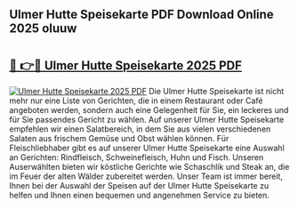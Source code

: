 ## Ulmer Hutte Speisekarte PDF Download Online 2025 oIuuw

# <h2><a href="http://gc6s9eo.nevu.top/?p=Ulmer+Hutte+Speisekarte">🔗 👉🔴 Ulmer Hutte Speisekarte 2025 PDF</a></h2>

[![Ulmer Hutte Speisekarte 2025 PDF](https://i.imgur.com/dBaPXMq.png)](http://gc6s9eo.nevu.top/?p=Ulmer+Hutte+Speisekarte)
Die Ulmer Hutte Speisekarte ist nicht mehr nur eine Liste von Gerichten, die in einem Restaurant oder Café angeboten werden, sondern auch eine Gelegenheit für Sie, ein leckeres und für Sie passendes Gericht zu wählen. Auf unserer Ulmer Hutte Speisekarte empfehlen wir einen Salatbereich, in dem Sie aus vielen verschiedenen Salaten aus frischem Gemüse und Obst wählen können. Für Fleischliebhaber gibt es auf unserer Ulmer Hutte Speisekarte eine Auswahl an Gerichten: Rindfleisch, Schweinefleisch, Huhn und Fisch. Unseren Auserwählten bieten wir köstliche Gerichte wie Schaschlik und Steak an, die im Feuer der alten Wälder zubereitet werden. Unser Team ist immer bereit, Ihnen bei der Auswahl der Speisen auf der Ulmer Hutte Speisekarte zu helfen und Ihnen einen bequemen und angenehmen Service zu bieten.
